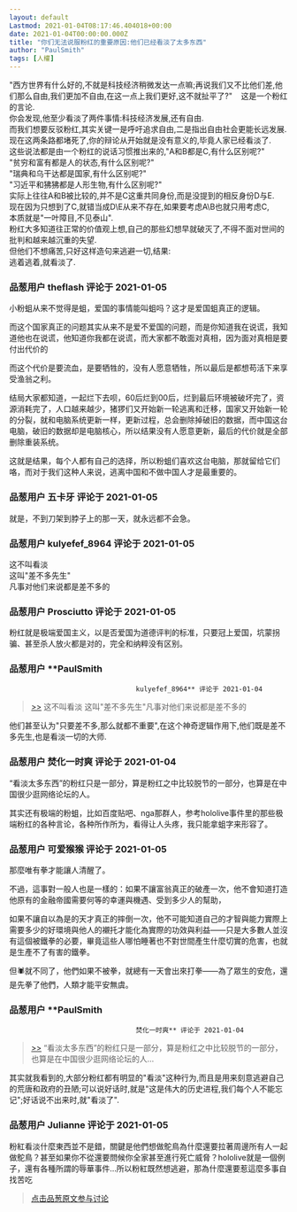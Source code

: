 ```yaml
---
layout: default
Lastmod: 2021-01-04T08:17:46.404018+00:00
date: 2021-01-04T00:00:00.000Z
title: "你们无法说服粉红的重要原因:他们已经看淡了太多东西"
author: "PaulSmith"
tags: [人權]
---
```


"西方世界有什么好的,不就是科技经济稍微发达一点嘛;再说我们又不比他们差,他们那么自由,我们更加不自由,在这一点上我们更好,这不就扯平了?"    这是一个粉红的言论.  
你会发现,他至少看淡了两件事情:科技经济发展,还有自由.  
而我们想要反驳粉红,其实关键一是呼吁追求自由,二是指出自由社会更能长远发展.  
现在这两条路都堵死了,你的辩论从开始就是没有意义的,毕竟人家已经看淡了.  
这些说法都是由一个粉红的说话习惯推出来的,"A和B都是C,有什么区别呢?"  
"贫穷和富有都是人的状态,有什么区别呢?"  
"瑞典和乌干达都是国家,有什么区别呢?"  
"习近平和狒狒都是人形生物,有什么区别呢?"  
实际上往往A和B被比较的,并不是C这重共同身份,而是没提到的相反身份D与E.  
现在因为只想到了C,就错当成D\\E从来不存在,如果要考虑A\\B也就只用考虑C,  
本质就是"一叶障目,不见泰山".  
粉红大多知道往正常的价值观上想,自己的那些幻想早就破灭了,不得不面对世间的批判和越来越沉重的失望.  
但他们不想痛苦,只好这样造句来逃避一切,结果:  
逃着逃着,就看淡了.

            
### 品葱用户 **theflash** 评论于 2021-01-05
        
小粉蛆从来不觉得是蛆，爱国的事情能叫蛆吗？这才是爱国蛆真正的逻辑。  
  
而这个国家真正的问题其实从来不是爱不爱国的问题，而是你知道我在说谎，我知道他也在说谎，他知道你我都在说谎，而大家都不敢面对真相，因为面对真相是要付出代价的  
  
而这个代价是要流血，是要牺牲的，没有人愿意牺牲，所以最后是都想苟活下来享受渔翁之利。  
  
结局大家都知道，一起烂下去呗，60后烂到00后，烂到最后环境被破坏完了，资源消耗完了，人口越来越少，猪猡们又开始新一轮逃离和迁移，国家又开始新一轮的分裂，就和电脑系统更新一样，更新过程，总会删除掉破旧的数据，而中国这台电脑，破旧的数据却是电脑核心，所以结果没有人愿意更新，最后的代价就是全部删除重装系统。  
  
这就是结果，每个人都有自己的选择，所以粉蛆们喜欢这台电脑，那就留给它们咯，而对于我们这种人来说，逃离中国和不做中国人才是最重要的。
        


            
### 品葱用户 **五卡牙** 评论于 2021-01-05
        
就是，不到刀架到脖子上的那一天，就永远都不会急。
        


            
### 品葱用户 **kulyefef_8964** 评论于 2021-01-05
        
这不叫看淡  
这叫"差不多先生"  
凡事对他们来说都是差不多的
        


            
### 品葱用户 **Prosciutto** 评论于 2021-01-05
        
粉红就是极端爱国主义，以是否爱国为道德评判的标准，只要冠上爱国，坑蒙拐骗、甚至杀人放火都是对的，完全和纳粹没有区别。
        


            
### 品葱用户 **PaulSmith				
									kulyefef_8964** 评论于 2021-01-04
        
> [\>>]( "/article/item_id-576135#") 这不叫看淡 这叫"差不多先生"凡事对他们来说都是差不多的

  
  
他们甚至认为"只要差不多,那么就都不重要",在这个神奇逻辑作用下,他们既是差不多先生,也是看淡一切的大师.
        


            
### 品葱用户 **焚化一时爽** 评论于 2021-01-04
        
“看淡太多东西”的粉红只是一部分，算是粉红之中比较脱节的一部分，也算是在中国很少逛网络论坛的人。  
  
其实还有极端的粉蛆，比如百度贴吧、nga那群人，参考hololive事件里的那些极端粉红的各种言论，各种所作所为，看得让人头疼，我只能拿蛆字来形容了。
        


            
### 品葱用户 **可爱猴猴** 评论于 2021-01-05
        
那麼唯有拳才能讓人清醒了。  
  
不過，這事對一般人也是一樣的：如果不讓富翁真正的破產一次，他不會知道打造他原有的金融帝國需要何等的幸運與機遇、受到多少人的幫助，  
  
如果不讓自以為是的天才真正的摔倒一次，他不可能知道自己的才智與能力實際上需要多少的好環境與他人的襯托才能化為實際的功效與利益——只是大多數人並沒有這個被鐵拳的必要，畢竟這些人哪怕睡著也不對世間產生什麼切實的危害，也就是生產不了有害的鐵拳。  
  
但🕷就不同了，他們如果不被拳，就總有一天會出來打拳——為了眾生的安危，還是先拳了他們，人類才能平安無虞。
        


            
### 品葱用户 **PaulSmith				
									焚化一时爽** 评论于 2021-01-04
        
> [\>>]( "/article/item_id-576153#") “看淡太多东西”的粉红只是一部分，算是粉红之中比较脱节的一部分，也算是在中国很少逛网络论坛的人...

  
  
其实就我看到的,大部分粉红都有明显的"看淡"这种行为,而且是用来刻意逃避自己的荒唐和政府的丑陋;可以说好话时,就是"这是伟大的历史进程,我们每个人不能忘记";好话说不出来时,就"看淡了".
        


            
### 品葱用户 **Julianne** 评论于 2021-01-05
        
粉紅看淡什麼東西並不是錯，關鍵是他們想做鴕鳥為什麼還要拉著周邊所有人一起做鴕鳥？甚至如果你不從還要問候你全家甚至進行死亡威脅？hololive就是一個例子，還有各種所謂的辱華事件…所以粉紅既然想逃避，那為什麼還要惹這麼多事自找苦吃
        






> [点击品葱原文参与讨论](https://pincong.rocks/article/28124)

